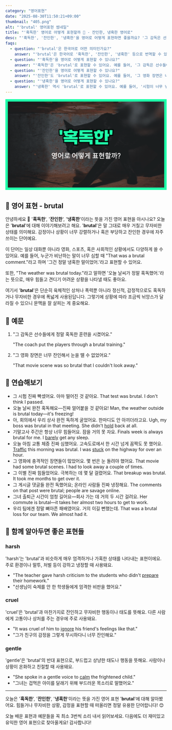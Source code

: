 ```yaml
---
category: "영어표현"
date: "2025-08-30T11:50:21+09:00"
thumbnail: "405.png"
alt: "'brutal' 영어표현 썸네일"
title: "'혹독한' 영어로 어떻게 표현할까 🥶 - 잔인한, 냉혹한 영어로"
desc: "'혹독한', '잔인한', '냉혹한'을 영어로 어떻게 표현하면 좋을까요? '그 감독은 선수들에게 정말 혹독한 훈련을 시켰어요.', '그 영화 장면은 너무 잔인해서 눈을 뗄 수 없었어요.' 등을 영어로 표현하는 법을 배워봅시다. 다양한 예문을 통해서 연습하고 본인의 표현으로 만들어 보세요."
faqs:
  - question: "'brutal'은 한국어로 어떤 의미인가요?"
    answer: "'brutal'은 한국어로 '혹독한', '잔인한', '냉혹한' 등으로 번역할 수 있어요. 매우 거칠고 무자비한 상태나 감정, 상황을 표현할 때 자주 사용합니다."
  - question: "'혹독한'을 영어로 어떻게 표현할 수 있나요?"
    answer: "'혹독한'은 'brutal'로 표현할 수 있어요. 예를 들어, '그 감독은 선수들에게 정말 혹독한 훈련을 시켰어요.'는 'The coach put the players through a brutal training.'로 말할 수 있어요."
  - question: "'잔인한'을 영어로 어떻게 표현할 수 있나요?"
    answer: "'잔인한'도 'brutal'로 표현할 수 있어요. 예를 들어, '그 영화 장면은 너무 잔인해서 눈을 뗄 수 없었어요.'는 'That movie scene was so brutal that I couldn't look away.'라고 할 수 있어요."
  - question: "'냉혹한'을 영어로 어떻게 표현할 수 있나요?"
    answer: "'냉혹한' 역시 'brutal'로 표현할 수 있어요. 예를 들어, '시험이 너무 냉혹해서 몇 명만 통과했어요.'는 'The exam was brutal, and only a few passed.'라고 말할 수 있어요."
---
```


!['brutal' 영어표현](./405.png)

## 🌟 영어 표현 - brutal

안녕하세요 👋 '**혹독한**', '**잔인한**', '**냉혹한**'이라는 뜻을 가진 영어 표현을 아시나요? 오늘은 '**brutal**'에 대해 이야기해보려고 해요. '**brutal**'은 말 그대로 매우 거칠고 무자비한 상태를 의미해요. 감정이나 상황이 너무 강렬하거나 혹은 부당하고 잔인한 경우에 자주 쓰이는 단어예요.

이 단어는 일상 대화뿐 아니라 영화, 스포츠, 혹은 사회적인 상황에서도 다양하게 쓸 수 있어요. 예를 들어, 누군가 비난하는 말이 너무 심할 때 "That was a brutal comment."라고 하며 '그건 정말 냉혹한 말이었어.'라고 표현할 수 있어요.

또한, "The weather was brutal today."라고 말하면 '오늘 날씨가 정말 혹독했어.'라는 뜻으로, 매우 힘들고 견디기 어려운 상황을 나타낼 때도 좋아요.

여기서 '**brutal**'은 단순히 육체적인 상처나 폭력뿐 아니라 정신적, 감정적으로도 혹독하거나 무자비한 경우에 폭넓게 사용된답니다. 그렇기에 상황에 따라 조금씩 뉘앙스가 달라질 수 있으니 문맥을 잘 살피는 게 중요해요.

## 📖 예문

1. "그 감독은 선수들에게 정말 혹독한 훈련을 시켰어요."

   "The coach put the players through a brutal training."

2. "그 영화 장면은 너무 잔인해서 눈을 뗄 수 없었어요."

   "That movie scene was so brutal that I couldn't look away."

## 💬 연습해보기

<ul data-interactive-list>

  <li data-interactive-item>
    <span data-toggler>그 시험 진짜 빡셌어요. 아마 떨어진 것 같아요.</span>
    <span data-answer>That test was brutal. I don't think I passed.</span>
  </li>

  <li data-interactive-item>
    <span data-toggler>오늘 날씨 완전 혹독해요—진짜 얼어붙을 것 같아요!</span>
    <span data-answer>Man, the weather outside is brutal today—it's freezing!</span>
  </li>

  <li data-interactive-item>
    <span data-toggler>아, 회의에서 우리 상사 완전 독하게 굴었어요. 한마디도 안 아끼더라고요.</span>
    <span data-answer>Ugh, my boss was brutal in that meeting. She didn't <a href="/blog/in-english/388.hold/">hold</a> back at all.</span>
  </li>

  <li data-interactive-item>
    <span data-toggler>기말고사 주간은 항상 너무 힘들어요. 잠을 거의 못 자요.</span>
    <span data-answer>Finals week is always brutal for me. I <a href="/blog/in-english/078.barely/">barely</a> get any sleep.</span>
  </li>

  <li data-interactive-item>
    <span data-toggler>오늘 아침 교통 체증 진짜 심했어요. 고속도로에서 한 시간 넘게 꼼짝도 못 했어요.</span>
    <span data-answer><a href="/blog/in-english/384.traffic/">Traffic</a> this morning was brutal. I was <a href="/blog/in-english/389.stuck/">stuck</a> on the highway for over an hour.</span>
  </li>

  <li data-interactive-item>
    <span data-toggler>그 영화에 충격적인 장면들이 많았어요. 몇 번은 눈 돌려야 했어요.</span>
    <span data-answer>That movie had some brutal scenes. I had to look away a couple of times.</span>
  </li>

  <li data-interactive-item>
    <span data-toggler>그 이별 진짜 힘들었어요. 극복하는 데 몇 달 걸렸어요.</span>
    <span data-answer>That breakup was brutal. It took me months to get over it.</span>
  </li>

  <li data-interactive-item>
    <span data-toggler>그 게시글 댓글들 완전 독했어요; 온라인 사람들 진짜 냉정해요.</span>
    <span data-answer>The comments on that post were brutal; people are savage online.</span>
  </li>

  <li data-interactive-item>
    <span data-toggler>그녀 출퇴근 시간이 엄청 길어요—회사 가는 데 거의 두 시간 걸려요.</span>
    <span data-answer>Her commute is brutal—it takes her almost two hours to get to work.</span>
  </li>

  <li data-interactive-item>
    <span data-toggler>우리 팀에겐 정말 뼈아픈 패배였어요. 거의 이길 뻔했는데.</span>
    <span data-answer>That was a brutal loss for our team. We almost had it.</span>
  </li>

</ul>

## 🤝 함께 알아두면 좋은 표현들

### harsh

'harsh'는 'brutal'과 비슷하게 매우 엄격하거나 가혹한 상태를 나타내는 표현이에요. 주로 환경이나 말투, 처벌 등이 강하고 냉정할 때 사용돼요.

- "The teacher gave harsh criticism to the students who didn't [prepare](/blog/in-english/371.prepare/) their homework."
- "선생님이 숙제를 안 한 학생들에게 엄격한 비판을 했어요."

### cruel

'cruel'은 'brutal'과 마찬가지로 잔인하고 무자비한 행동이나 태도를 뜻해요. 다른 사람에게 고통이나 상처를 주는 경우에 주로 사용돼요.

- "It was cruel of him to [ignore](/blog/in-english/348.ignore/) his friend's feelings like that."
- "그가 친구의 감정을 그렇게 무시하다니 너무 잔인해요."

### gentle

'gentle'은 'brutal'의 반대 표현으로, 부드럽고 상냥한 태도나 행동을 뜻해요. 사람이나 상황이 온화하고 친절할 때 사용돼요.

- "She spoke in a gentle voice to [calm](/blog/in-english/380.calm/) the frightened child."
- "그녀는 겁먹은 아이를 달래기 위해 부드러운 목소리로 말했어요."

---

오늘은 '**혹독한**', '**잔인한**', '**냉혹한**'이라는 뜻을 가진 영어 표현 '**brutal**'에 대해 알아봤어요. 힘들거나 무자비한 상황, 감정을 표현할 때 떠올리면 정말 유용한 단어랍니다! 😊

오늘 배운 표현과 예문들을 꼭 최소 3번씩 소리 내서 읽어보세요. 다음에도 더 재미있고 유익한 영어 표현으로 찾아올게요! 감사합니다!
